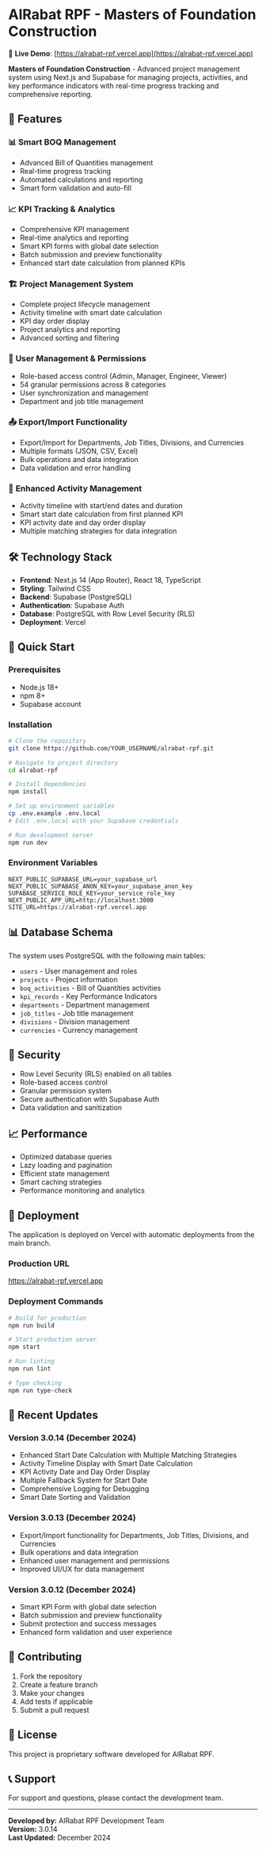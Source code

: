 # AlRabat RPF - Masters of Foundation Construction

🚀 **Live Demo**: [https://alrabat-rpf.vercel.app](https://alrabat-rpf.vercel.app)

**Masters of Foundation Construction** - Advanced project management system using Next.js and Supabase for managing projects, activities, and key performance indicators with real-time progress tracking and comprehensive reporting.

## 🚀 Features

### 📊 **Smart BOQ Management**
- Advanced Bill of Quantities management
- Real-time progress tracking
- Automated calculations and reporting
- Smart form validation and auto-fill

### 📈 **KPI Tracking & Analytics**
- Comprehensive KPI management
- Real-time analytics and reporting
- Smart KPI forms with global date selection
- Batch submission and preview functionality
- Enhanced start date calculation from planned KPIs

### 🏗️ **Project Management System**
- Complete project lifecycle management
- Activity timeline with smart date calculation
- KPI day order display
- Project analytics and reporting
- Advanced sorting and filtering

### 👥 **User Management & Permissions**
- Role-based access control (Admin, Manager, Engineer, Viewer)
- 54 granular permissions across 8 categories
- User synchronization and management
- Department and job title management

### 📤 **Export/Import Functionality**
- Export/Import for Departments, Job Titles, Divisions, and Currencies
- Multiple formats (JSON, CSV, Excel)
- Bulk operations and data integration
- Data validation and error handling

### 🎯 **Enhanced Activity Management**
- Activity timeline with start/end dates and duration
- Smart start date calculation from first planned KPI
- KPI activity date and day order display
- Multiple matching strategies for data integration

## 🛠️ **Technology Stack**

- **Frontend**: Next.js 14 (App Router), React 18, TypeScript
- **Styling**: Tailwind CSS
- **Backend**: Supabase (PostgreSQL)
- **Authentication**: Supabase Auth
- **Database**: PostgreSQL with Row Level Security (RLS)
- **Deployment**: Vercel

## 🚀 **Quick Start**

### **Prerequisites**
- Node.js 18+ 
- npm 8+
- Supabase account

### **Installation**
```bash
# Clone the repository
git clone https://github.com/YOUR_USERNAME/alrabat-rpf.git

# Navigate to project directory
cd alrabat-rpf

# Install dependencies
npm install

# Set up environment variables
cp .env.example .env.local
# Edit .env.local with your Supabase credentials

# Run development server
npm run dev
```

### **Environment Variables**
```env
NEXT_PUBLIC_SUPABASE_URL=your_supabase_url
NEXT_PUBLIC_SUPABASE_ANON_KEY=your_supabase_anon_key
SUPABASE_SERVICE_ROLE_KEY=your_service_role_key
NEXT_PUBLIC_APP_URL=http://localhost:3000
SITE_URL=https://alrabat-rpf.vercel.app
```

## 📊 **Database Schema**

The system uses PostgreSQL with the following main tables:
- `users` - User management and roles
- `projects` - Project information
- `boq_activities` - Bill of Quantities activities
- `kpi_records` - Key Performance Indicators
- `departments` - Department management
- `job_titles` - Job title management
- `divisions` - Division management
- `currencies` - Currency management

## 🔐 **Security**

- Row Level Security (RLS) enabled on all tables
- Role-based access control
- Granular permission system
- Secure authentication with Supabase Auth
- Data validation and sanitization

## 📈 **Performance**

- Optimized database queries
- Lazy loading and pagination
- Efficient state management
- Smart caching strategies
- Performance monitoring and analytics

## 🚀 **Deployment**

The application is deployed on Vercel with automatic deployments from the main branch.

### **Production URL**
https://alrabat-rpf.vercel.app

### **Deployment Commands**
```bash
# Build for production
npm run build

# Start production server
npm start

# Run linting
npm run lint

# Type checking
npm run type-check
```

## 📝 **Recent Updates**

### **Version 3.0.14 (December 2024)**
- Enhanced Start Date Calculation with Multiple Matching Strategies
- Activity Timeline Display with Smart Date Calculation
- KPI Activity Date and Day Order Display
- Multiple Fallback System for Start Date
- Comprehensive Logging for Debugging
- Smart Date Sorting and Validation

### **Version 3.0.13 (December 2024)**
- Export/Import functionality for Departments, Job Titles, Divisions, and Currencies
- Bulk operations and data integration
- Enhanced user management and permissions
- Improved UI/UX for data management

### **Version 3.0.12 (December 2024)**
- Smart KPI Form with global date selection
- Batch submission and preview functionality
- Submit protection and success messages
- Enhanced form validation and user experience

## 🤝 **Contributing**

1. Fork the repository
2. Create a feature branch
3. Make your changes
4. Add tests if applicable
5. Submit a pull request

## 📄 **License**

This project is proprietary software developed for AlRabat RPF.

## 📞 **Support**

For support and questions, please contact the development team.

---

**Developed by:** AlRabat RPF Development Team  
**Version:** 3.0.14  
**Last Updated:** December 2024